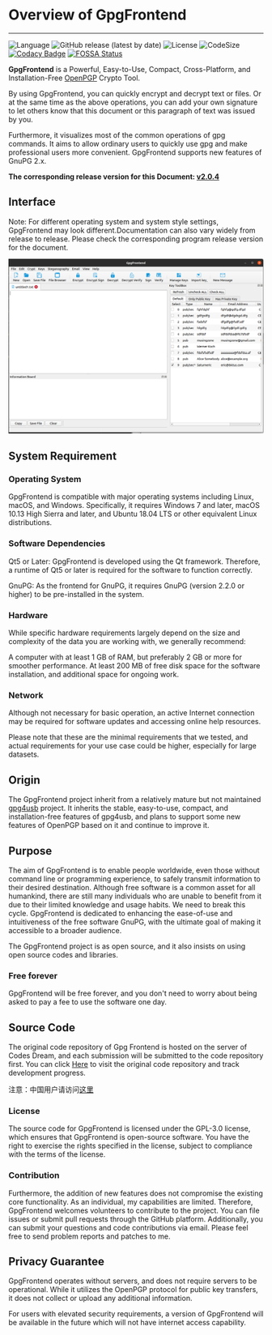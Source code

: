 # Overview of GpgFrontend

---

![Language](https://img.shields.io/badge/language-C%2B%2B-green)
![GitHub release (latest by date)](https://img.shields.io/github/v/release/saturneric/gpgfrontend)
![License](https://img.shields.io/badge/License-GPL--3.0-orange)
![CodeSize](https://img.shields.io/github/languages/code-size/saturneric/GpgFrontend)
[![Codacy Badge](https://app.codacy.com/project/badge/Grade/d1750e052a85430a8f1f84e58a0fceda)](https://www.codacy.com/gh/saturneric/GpgFrontend/dashboard?utm_source=github.com&utm_medium=referral&utm_content=saturneric/GpgFrontend&utm_campaign=Badge_Grade)
[![FOSSA Status](https://app.fossa.com/api/projects/git%2Bgithub.com%2Fsaturneric%2FGpgFrontend.svg?type=shield)](https://app.fossa.com/projects/git%2Bgithub.com%2Fsaturneric%2FGpgFrontend?ref=badge_shield)

**GpgFrontend** is a Powerful, Easy-to-Use, Compact, Cross-Platform, and
Installation-Free [OpenPGP](https://www.openpgp.org/) Crypto Tool.

By using GpgFrontend, you can quickly encrypt and decrypt text or files. Or at
the same time as the above operations, you can add your own signature to let
others know that this document or this paragraph of text was issued by you.

Furthermore, it visualizes most of the common operations of gpg commands. It
aims to allow ordinary users to quickly use gpg and make professional users more
convenient. GpgFrontend supports new features of GnuPG 2.x.

**The corresponding release version for this
Document: [v2.0.4](https://github.com/saturneric/GpgFrontend/releases/tag/v2.0.4)**

## Interface

Note: For different operating system and system style settings, GpgFrontend may
look different.Documentation can also vary widely from release to release.
Please check the corresponding program release version for the document.

![image-20220109192100901](_media/overview/image-20220109192100901.png)

## System Requirement

### Operating System

GpgFrontend is compatible with major operating systems including Linux, macOS,
and Windows. Specifically, it requires Windows 7 and later, macOS 10.13 High
Sierra and later, and Ubuntu 18.04 LTS or other equivalent Linux distributions.

### Software Dependencies

Qt5 or Later: GpgFrontend is developed using the Qt framework. Therefore, a
runtime of Qt5 or later is required for the software to function correctly.

GnuPG: As the frontend for GnuPG, it requires GnuPG (version 2.2.0 or higher) to
be pre-installed in the system.

### Hardware

While specific hardware requirements largely depend on the size and complexity
of the data you are working with, we generally recommend:

A computer with at least 1 GB of RAM, but preferably 2 GB or more for smoother
performance. At least 200 MB of free disk space for the software installation,
and additional space for ongoing work.

### Network

Although not necessary for basic operation, an active Internet connection may be
required for software updates and accessing online help resources.

Please note that these are the minimal requirements that we tested, and actual
requirements for your use case could be higher, especially for large datasets.

## Origin

The GpgFrontend project inherit from a relatively mature but not maintained
[gpg4usb](https://www.gpg4usb.org/) project. It inherits the stable,
easy-to-use, compact, and installation-free features of gpg4usb, and plans to
support some new features of OpenPGP based on it and continue to improve it.

## Purpose

The aim of GpgFrontend is to enable people worldwide, even those without command
line or programming experience, to safely transmit information to their desired
destination. Although free software is a common asset for all humankind, there
are still many individuals who are unable to benefit from it due to their
limited knowledge and usage habits. We need to break this cycle. GpgFrontend is
dedicated to enhancing the ease-of-use and intuitiveness of the free software
GnuPG, with the ultimate goal of making it accessible to a broader audience.

The GpgFrontend project is as open source, and it also insists on using open
source codes and libraries.

### Free forever

GpgFrontend will be free forever, and you don't need to worry about being asked
to pay a fee to use the software one day.

## Source Code

The original code repository of Gpg Frontend is hosted on the server of Codes
Dream, and each submission will be submitted to the code repository first. You
can click
[Here](https://git.codesdream.com/?p=public/main/GpgFrontend.git;a=summary) to
visit the original code repository and track development progress.

注意：中国用户请访问[这里](https://git.codesdream.com/main/GpgFrontend.git)

### License

The source code for GpgFrontend is licensed under the GPL-3.0 license, which
ensures that GpgFrontend is open-source software. You have the right to exercise
the rights specified in the license, subject to compliance with the terms of the
license.

### Contribution

Furthermore, the addition of new features does not compromise the existing core
functionality. As an individual, my capabilities are limited. Therefore,
GpgFrontend welcomes volunteers to contribute to the project. You can file
issues or submit pull requests through the GitHub platform. Additionally, you
can submit your questions and code contributions via email. Please feel free to
send problem reports and patches to me.

## Privacy Guarantee

GpgFrontend operates without servers, and does not require servers to be
operational. While it utilizes the OpenPGP protocol for public key transfers, it
does not collect or upload any additional information.

For users with elevated security requirements, a version of GpgFrontend will be
available in the future which will not have internet access capability.
